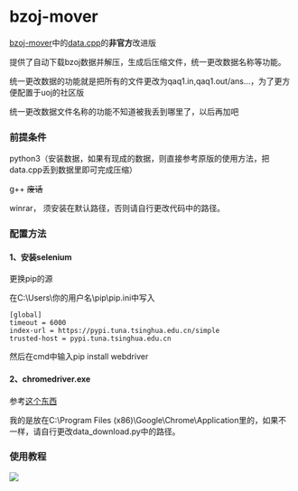# bzoj-mover

[bzoj-mover](https://github.com/fjzzq2002/bzoj-mover)中的[data.cpp](https://github.com/fjzzq2002/bzoj-mover/blob/master/data.cpp)的**非官方**改进版

提供了自动下载bzoj数据并解压，生成后压缩文件，统一更改数据名称等功能。

统一更改数据的功能就是把所有的文件更改为qaq1.in,qaq1.out/ans...，为了更方便配置于uoj的社区版

统一更改数据文件名称的功能不知道被我丢到哪里了，以后再加吧

### 前提条件

python3（安装数据，如果有现成的数据，则直接参考原版的使用方法，把data.cpp丢到数据里即可完成压缩）

g++ ~~废话~~

winrar， 须安装在默认路径，否则请自行更改代码中的路径。

### 配置方法

#### 1、安装selenium

更换pip的源

在C:\Users\你的用户名\pip\pip.ini中写入

```
[global]
timeout = 6000
index-url = https://pypi.tuna.tsinghua.edu.cn/simple
trusted-host = pypi.tuna.tsinghua.edu.cn
```



然后在cmd中输入pip install webdriver

#### 2、chromedriver.exe

参考[这个东西](https://jingyan.baidu.com/article/f7ff0bfcdd89ed2e27bb1379.html)

我的是放在C:\Program Files (x86)\Google\Chrome\Application里的，如果不一样，请自行更改data_download.py中的路径。

### 使用教程



![](https://i.loli.net/2020/04/01/VGfHADTdkarR4S6.gif)